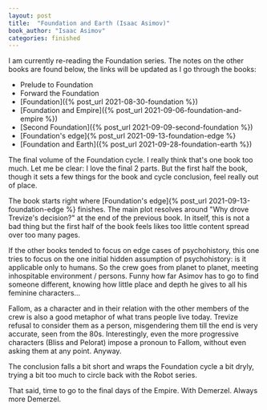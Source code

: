 ```yaml
---
layout: post
title:  "Foundation and Earth (Isaac Asimov)"
book_author: "Isaac Asimov"
categories: finished
---
```


I am currently re-reading the Foundation series. The notes on the other books are found below, the links will be updated as I go through the books:

- Prelude to Foundation
- Forward the Foundation
- [Foundation]({% post_url 2021-08-30-foundation %})
- [Foundation and Empire]({% post_url 2021-09-06-foundation-and-empire %})
- [Second Foundation]({% post_url 2021-09-09-second-foundation %})
- [Foundation's edge]{% post_url 2021-09-13-foundation-edge %}
- [Foundation and Earth]({% post_url 2021-09-28-foundation-earth %})

The final volume of the Foundation cycle. I really think that's one book too much. Let me be clear: I love the final 2 parts. But the first half the book, though it sets a few things for the book and cycle conclusion, feel really out of place.

The book starts right where [Foundation's edge]{% post_url 2021-09-13-foundation-edge %} finishes. The main plot resolves around "Why drove Trevize's decision?" at the end of the previous book. In itself, this is not a bad thing but the first half of the book feels likes too little content spread over too many pages.

If the other books tended to focus on edge cases of psychohistory, this one tries to focus on the one initial hidden assumption of psychohistory: is it applicable only to humans. So the crew goes from planet to planet, meeting inhospitable environment / persons. Funny how far Asimov has to go to find someone different, knowing how little place and depth he gives to all his feminine characters...

Fallom, as a character and in their relation with the other members of the crew is also a good metaphor of what trans people live today. Trevize refusal to consider them as a person, misgendering them till the end is very accurate, seen from the 80s. Interestingly, even the more progressive characters (Bliss and Pelorat) impose a pronoun to Fallom, without even asking them at any point. Anyway.

The conclusion falls a bit short and wraps the Foundation cycle a bit dryly, trying a bit too much to circle back with the Robot series.

That said, time to go to the final days of the Empire. With Demerzel. Always more Demerzel.
